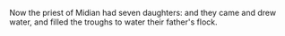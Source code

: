 Now the priest of Midian had seven daughters: and they came and drew water, and filled the troughs to water their father's flock.
